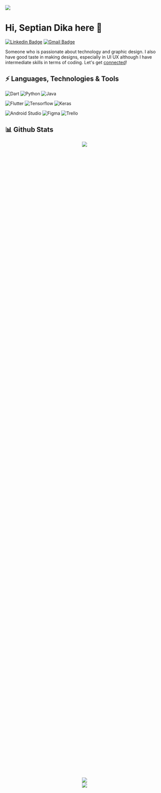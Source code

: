 ![](https://komarev.com/ghpvc/?username=sed1ka&color=blueviolet)

# Hi, Septian Dika here 👋

[![Linkedin Badge](https://img.shields.io/badge/-LinkedIn-0A66C2?style=flat&logo=Linkedin&logoColor=white&link=https://www.linkedin.com/in/sed1ka/)](https://www.linkedin.com/in/williamsuyanto/)
[![Gmail Badge](https://img.shields.io/badge/-Gmail-c14438?style=flat&logo=Gmail&logoColor=white&link=mailto:sedika.email@gmail.com)](mailto:sedika.email@gmail.com)

Someone who is passionate about technology and graphic design. I also have good taste in making designs, especially in UI UX although I have intermediate skills in terms of coding. Let's get [connected](https://www.linkedin.com/in/sed1ka/)!

## ⚡ Languages, Technologies & Tools 

![Dart](https://img.shields.io/badge/dart-%230175C2.svg?style=for-the-badge&logo=dart&logoColor=%2308d3b9)
![Python](https://img.shields.io/badge/Python-white.svg?style=for-the-badge&logo=python&logoColor=%23FED847)
![Java](https://img.shields.io/badge/Java-%23881216.svg?style=for-the-badge&logo=openjdk&logoColor=white)

![Flutter](https://img.shields.io/badge/Flutter-%2302569B.svg?style=for-the-badge&logo=flutter&logoColor=white)
![Tensorflow](https://img.shields.io/badge/TensorFlow-%23F8C142.svg?style=for-the-badge&logo=tensorflow&logoColor=%23E66034)
![Keras](https://img.shields.io/badge/Keras-%23D00000.svg?style=for-the-badge&logo=keras&logoColor=white)

![Android Studio](https://img.shields.io/badge/Android%20Studio-%23292929?style=for-the-badge&logo=androidStudio&logoColor=%233DDC84)
![Figma](https://img.shields.io/badge/Figma-%23180803?style=for-the-badge&logo=figma)
![Trello](https://img.shields.io/badge/Trello-%230052CC?style=for-the-badge&logo=trello&logoColor=white)

## 📊 Github Stats
<p align="center">
    <img src="https://streak-stats.demolab.com?user=sed1ka&theme=dracula&hide_border=true&border_radius=10&card_width=540" />
</p>
<div align="center" style="display: flex; flex-direction: column; justify-content: center; align-items: center; height: 100vh;">
    <img src="https://github-readme-stats-five-xi-46.vercel.app/api/?username=sed1ka&hide_title=true&hide_border=true&border_radius=15&show_icons=true&include_all_commits=true&count_private=true&line_height=21&theme=github_dark" />
    <img src="https://github-readme-stats-five-xi-46.vercel.app/api/top-langs/?username=sed1ka&hide_title=true&hide=html,c,cmake,C%2B%2B,ruby&hide_border=true&border_radius=15&layout=compact&langs_count=6&theme=github_dark"/>
</div>
